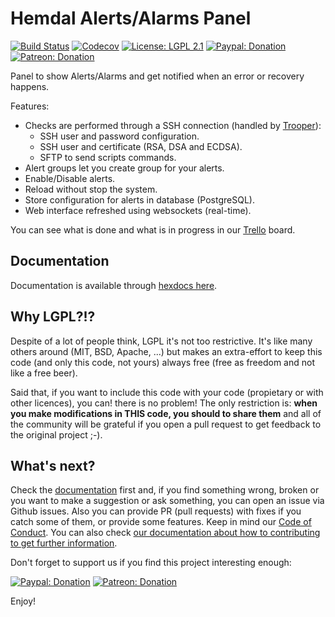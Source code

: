# Hemdal Alerts/Alarms Panel

[![Build Status](https://img.shields.io/travis/altenwald/hemdal/master.svg)](https://travis-ci.org/altenwald/hemdal)
[![Codecov](https://img.shields.io/codecov/c/github/altenwald/hemdal.svg)](https://codecov.io/gh/altenwald/hemdal)
[![License: LGPL 2.1](https://img.shields.io/github/license/altenwald/hemdal.svg)](https://raw.githubusercontent.com/altenwald/hemdal/master/COPYING)
[![Paypal: Donation](https://img.shields.io/badge/paypal-donation-yellow)](https://www.paypal.com/cgi-bin/webscr?cmd=_s-xclick&hosted_button_id=RC5F8STDA6AXE)
[![Patreon: Donation](https://img.shields.io/badge/patreon-donation-yellow)](https://www.patreon.com/altenwald)

Panel to show Alerts/Alarms and get notified when an error or recovery happens.

Features:

- Checks are performed through a SSH connection (handled by [Trooper](https://github.com/army-cat/trooper)):
  - SSH user and password configuration.
  - SSH user and certificate (RSA, DSA and ECDSA).
  - SFTP to send scripts commands.
- Alert groups let you create group for your alerts.
- Enable/Disable alerts.
- Reload without stop the system.
- Store configuration for alerts in database (PostgreSQL).
- Web interface refreshed using websockets (real-time).

You can see what is done and what is in progress in our [Trello](https://trello.com/b/07r5YR8Y/hemdal) board.

## Documentation

Documentation is available through [hexdocs here](https://hexdocs.pm/hemdal).

## Why LGPL?!?

Despite of a lot of people think, LGPL it's not too restrictive. It's like many others around (MIT, BSD, Apache, ...) but makes an extra-effort to keep this code (and only this code, not yours) always free (free as freedom and not like a free beer).

Said that, if you want to include this code with your code (propietary or with other licences), you can! there is no problem! The only restriction is: **when you make modifications in THIS code, you should to share them** and all of the community will be grateful if you open a pull request to get feedback to the original project ;-).

## What's next?

Check the [documentation](https://hexdocs.pm/hemdal) first and, if you find something wrong, broken or you want to make a suggestion or ask something, you can open an issue via Github issues. Also you can provide PR (pull requests) with fixes if you catch some of them, or provide some features. Keep in mind our [Code of Conduct](CODE_OF_CONDUCT.md). You can also check [our documentation about how to contributing to get further information](CONTRIBUTING.md).

Don't forget to support us if you find this project interesting enough:

[![Paypal: Donation](https://img.shields.io/badge/paypal-donation-yellow)](https://www.paypal.com/cgi-bin/webscr?cmd=_s-xclick&hosted_button_id=RC5F8STDA6AXE)
[![Patreon: Donation](https://img.shields.io/badge/patreon-donation-yellow)](https://www.patreon.com/altenwald)

Enjoy!
